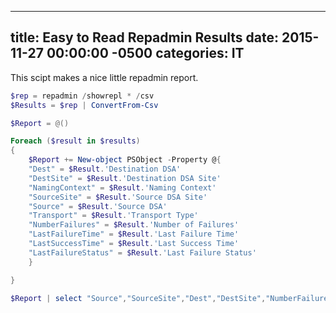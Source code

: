 ﻿---

title:  Easy to Read Repadmin Results
date:   2015-11-27 00:00:00 -0500
categories: IT
---

This scipt makes a nice little repadmin report.

```powershell
$rep = repadmin /showrepl * /csv
$Results = $rep | ConvertFrom-Csv

$Report = @()

Foreach ($result in $results)
{
    $Report += New-object PSObject -Property @{
    "Dest" = $Result.'Destination DSA'
    "DestSite" = $Result.'Destination DSA Site'
    "NamingContext" = $Result.'Naming Context'
    "SourceSite" = $Result.'Source DSA Site'
    "Source" = $Result.'Source DSA'
    "Transport" = $Result.'Transport Type'
    "NumberFailures" = $Result.'Number of Failures'
    "LastFailureTime" = $Result.'Last Failure Time'
    "LastSuccessTime" = $Result.'Last Success Time'
    "LastFailureStatus" = $Result.'Last Failure Status'
    }

}

$Report | select "Source","SourceSite","Dest","DestSite","NumberFailures","LastFailureTime","LastFailureStatus","LastSuccessTime","Transport","NamingContext" | ft -AutoSize
```
